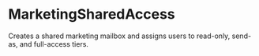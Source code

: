# MarketingSharedAccess
Creates a shared marketing mailbox and assigns users to read-only, send-as, and full-access tiers.
